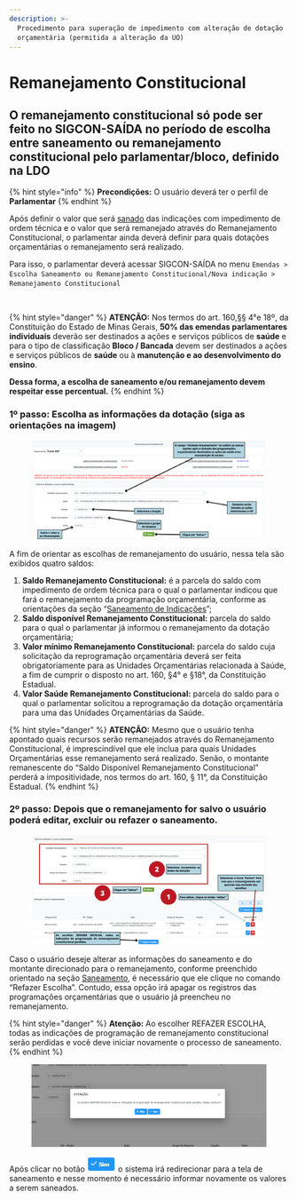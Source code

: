 ```yaml
---
description: >-
  Procedimento para superação de impedimento com alteração de dotação
  orçamentária (permitida a alteração da UO)
---
```


# Remanejamento Constitucional

## O remanejamento constitucional só pode ser feito no SIGCON-SAÍDA no período de escolha entre saneamento ou remanejamento constitucional pelo parlamentar/bloco, definido na LDO

{% hint style="info" %}
**Precondições:** O usuário deverá ter o perfil de **Parlamentar**
{% endhint %}

Após definir o valor que será [sanado](saneamento.md) das indicações com impedimento de ordem técnica e o valor que será remanejado através do Remanejamento Constitucional, o parlamentar ainda deverá definir para quais dotações orçamentárias o remanejamento será realizado.&#x20;

Para isso, o parlamentar deverá acessar SIGCON-SAÍDA no menu `Emendas > Escolha Saneamento ou Remanejamento Constitucional/Nova indicação > Remanejamento Constitucional`

<figure><img src="https://lh4.googleusercontent.com/A2rwEo154-436m-_f6s7K7Ob9Z9f4zTlDSddRchPQHukRTr7Exr7qxa3V3fFhcrQCipo97psNFqKOLHWM310VugWR7FVPBuVTG4qX_z9xeTP51yYKANpVhwrOHhymLF10CEi9cjzMk2gKdQ1ixPmkPY" alt=""><figcaption></figcaption></figure>

{% hint style="danger" %}
**ATENÇÃO:** Nos termos do art. 160,§§ 4°e 18º, da Constituição do Estado de Minas Gerais, **50% das emendas parlamentares individuais** deverão ser destinados a ações e serviços públicos de **saúde** e para o tipo de classificação **Bloco / Bancada** devem ser destinados a ações e serviços públicos de **saúde** ou à **manutenção e ao desenvolvimento do ensino**.&#x20;

**Dessa forma, a escolha de saneamento e/ou remanejamento devem respeitar esse percentual.**
{% endhint %}

### **1º passo: Escolha as informações da dotação (siga as orientações na imagem)**

<figure><img src="../../.gitbook/assets/Remanejamento Constitucional 1 (1).png" alt=""><figcaption></figcaption></figure>

A fim de orientar as escolhas de remanejamento do usuário, nessa tela são exibidos quatro saldos:

1. **Saldo Remanejamento Constitucional:** é a parcela do saldo com impedimento de ordem técnica para o qual o parlamentar indicou que fará o remanejamento da programação orçamentária, conforme as orientações da seção “[Saneamento de Indicações](saneamento.md)”;
2. **Saldo disponível Remanejamento Constitucional:** parcela do saldo para o qual o parlamentar já informou o remanejamento da dotação orçamentária;
3. **Valor mínimo Remanejamento Constitucional:** parcela do saldo cuja solicitação da reprogramação orçamentária deverá ser feita obrigatoriamente para as Unidades Orçamentárias relacionada à Saúde, a fim de cumprir o disposto no art. 160, §4° e §18°, da Constituição Estadual. &#x20;
4. **Valor Saúde Remanejamento Constitucional:** parcela do saldo para o qual o parlamentar solicitou a reprogramação da dotação orçamentária para uma das Unidades Orçamentárias da Saúde.

{% hint style="danger" %}
**ATENÇÃO:** Mesmo que o usuário tenha apontado quais recursos serão remanejados através do Remanejamento Constitucional, é imprescindível que ele inclua para quais Unidades Orçamentárias esse remanejamento será realizado.  Senão,  o montante remanescente do “Saldo Disponível Remanejamento Constitucional” perderá a impositividade, nos termos do art. 160, § 11°, da Constituição Estadual.
{% endhint %}

### **2º passo: Depois que o remanejamento for salvo o usuário poderá editar, excluir ou refazer o saneamento.**

<figure><img src="../../.gitbook/assets/Remanejamento Constitucional 2 (1).png" alt=""><figcaption></figcaption></figure>

Caso o usuário deseje alterar as informações do saneamento e do montante direcionado para o remanejamento, conforme preenchido orientado na seção [Saneamento](saneamento.md), é necessário que ele clique no comando “Refazer Escolha”. Contudo, essa opção irá apagar os registros das programações orçamentárias que o usuário já preencheu no remanejamento.

{% hint style="danger" %}
**Atenção:** Ao escolher REFAZER ESCOLHA, todas as indicações de programação de remanejamento constitucional serão perdidas e você deve iniciar novamente o processo de saneamento.
{% endhint %}

<figure><img src="../../.gitbook/assets/Remanejamento Constitucional 3.PNG" alt=""><figcaption></figcaption></figure>

Após clicar no botão ![](<../../.gitbook/assets/image (571).png>) o sistema irá redirecionar para a tela de saneamento e nesse momento é necessário  informar novamente os valores a serem saneados.
